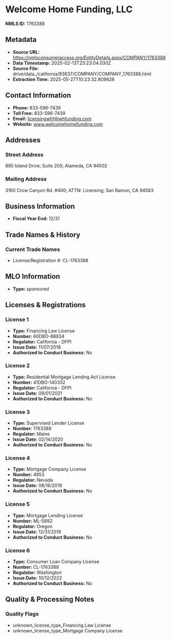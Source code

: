 # Welcome Home Funding, LLC

**NMLS ID:** 1763388

## Metadata
- **Source URL:** https://nmlsconsumeraccess.org/EntityDetails.aspx/COMPANY/1763388
- **Data Timestamp:** 2025-02-13T23:23:04.030Z
- **Source File:** drive/data_/california/93637/COMPANY/COMPANY_1763388.html
- **Extraction Time:** 2025-05-27T10:23:32.809826

## Contact Information
- **Phone:** 833-596-7439
- **Toll Free:** 833-596-7439
- **Email:** licensingwhf@whfunding.com
- **Website:** www.welcomehomefunding.com

## Addresses
### Street Address
885 Island Drive; Suite 205; Alameda, CA 94502

### Mailing Address
3160 Crow Canyon Rd. #400; ATTN: Licensing; San Ramon, CA 94583

## Business Information
- **Fiscal Year End:** 12/31

## Trade Names & History
### Current Trade Names
- License/Registration #: CL-1763388

## MLO Information
- **Type:** sponsored

## Licenses & Registrations

### License 1
- **Type:** Financing Law License
- **Number:** 60DBO-88834
- **Regulator:** California - DFPI
- **Issue Date:** 11/07/2018
- **Authorized to Conduct Business:** No

### License 2
- **Type:** Residential Mortgage Lending Act License
- **Number:** 41DBO-140332
- **Regulator:** California - DFPI
- **Issue Date:** 09/01/2021
- **Authorized to Conduct Business:** No

### License 3
- **Type:** Supervised Lender License
- **Number:** 1763388
- **Regulator:** Maine
- **Issue Date:** 02/14/2020
- **Authorized to Conduct Business:** No

### License 4
- **Type:** Mortgage Company License
- **Number:** 4953
- **Regulator:** Nevada
- **Issue Date:** 08/16/2019
- **Authorized to Conduct Business:** No

### License 5
- **Type:** Mortgage Lending License
- **Number:** ML-5892
- **Regulator:** Oregon
- **Issue Date:** 12/31/2019
- **Authorized to Conduct Business:** No

### License 6
- **Type:** Consumer Loan Company License
- **Number:** CL-1763388
- **Regulator:** Washington
- **Issue Date:** 10/12/2022
- **Authorized to Conduct Business:** No

## Quality & Processing Notes
### Quality Flags
- unknown_license_type_Financing Law License
- unknown_license_type_Mortgage Company License
